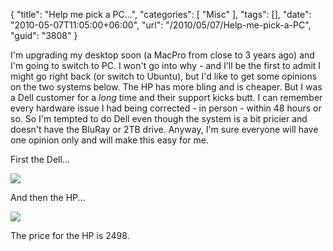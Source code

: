 {
	"title": "Help me pick a PC...",
	"categories": [
		"Misc"
	],
	"tags": [],
	"date": "2010-05-07T11:05:00+06:00",
	"url": "/2010/05/07/Help-me-pick-a-PC",
	"guid": "3808"
}

I'm upgrading my desktop soon (a MacPro from close to 3 years ago) and I'm going to switch to PC. I won't go into why - and I'll be the first to admit I might go right back (or switch to Ubuntu), but I'd like to get some opinions on the two systems below. The HP has more bling and is cheaper. But I was a Dell customer for a <i>long</i> time and their support kicks butt. I can remember every hardware issue I had being corrected - in person - within 48 hours or so. So I'm tempted to do Dell even though the system is a bit pricier and doesn't have the BluRay or 2TB drive. Anyway, I'm sure everyone will have one opinion only and will make this easy for me. 

First the Dell...

<img src="https://static.raymondcamden.com/images/xps.png" />

And then the HP...

<img src="https://static.raymondcamden.com/images/cfjedi/Screen shot 2010-05-07 at 9.45.42 AM.png" />

The price for the HP is 2498.